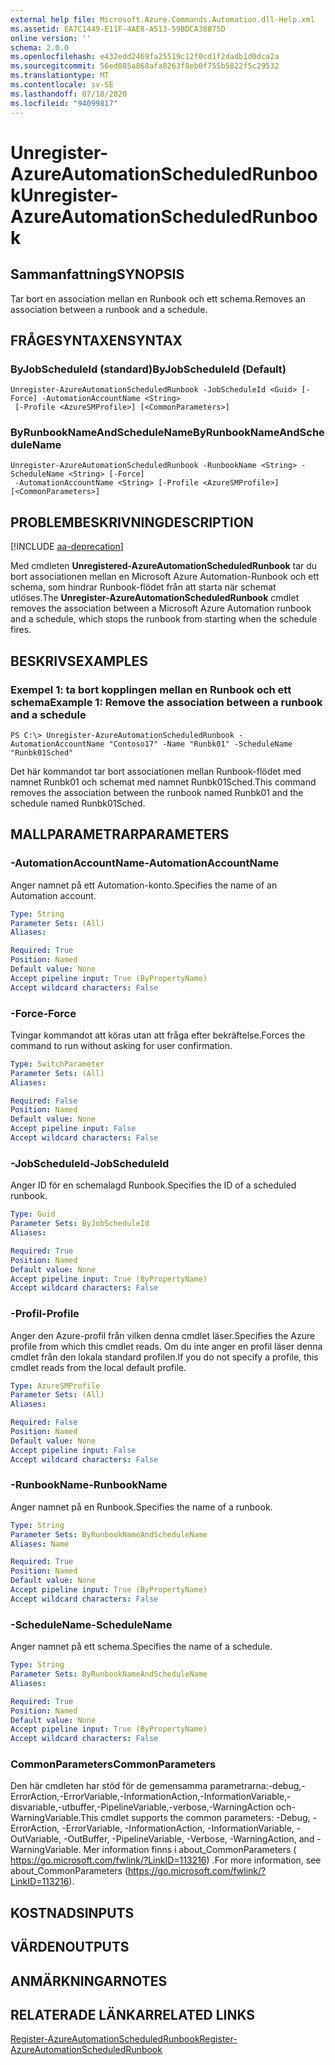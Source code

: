 ```yaml
---
external help file: Microsoft.Azure.Commands.Automation.dll-Help.xml
ms.assetid: EA7C1449-E11F-4AE8-A513-59BDCA38875D
online version: ''
schema: 2.0.0
ms.openlocfilehash: e432edd2469fa25519c12f0cd1f2dadb1d0dca2a
ms.sourcegitcommit: 56ed085a868afa8263f8eb0f755b5822f5c29532
ms.translationtype: MT
ms.contentlocale: sv-SE
ms.lasthandoff: 07/18/2020
ms.locfileid: "94099817"
---
```

# <span data-ttu-id="af7cb-101">Unregister-AzureAutomationScheduledRunbook</span><span class="sxs-lookup"><span data-stu-id="af7cb-101">Unregister-AzureAutomationScheduledRunbook</span></span>

## <span data-ttu-id="af7cb-102">Sammanfattning</span><span class="sxs-lookup"><span data-stu-id="af7cb-102">SYNOPSIS</span></span>

<span data-ttu-id="af7cb-103">Tar bort en association mellan en Runbook och ett schema.</span><span class="sxs-lookup"><span data-stu-id="af7cb-103">Removes an association between a runbook and a schedule.</span></span>

## <span data-ttu-id="af7cb-104">FRÅGESYNTAXEN</span><span class="sxs-lookup"><span data-stu-id="af7cb-104">SYNTAX</span></span>

### <span data-ttu-id="af7cb-105">ByJobScheduleId (standard)</span><span class="sxs-lookup"><span data-stu-id="af7cb-105">ByJobScheduleId (Default)</span></span>
```
Unregister-AzureAutomationScheduledRunbook -JobScheduleId <Guid> [-Force] -AutomationAccountName <String>
 [-Profile <AzureSMProfile>] [<CommonParameters>]
```

### <span data-ttu-id="af7cb-106">ByRunbookNameAndScheduleName</span><span class="sxs-lookup"><span data-stu-id="af7cb-106">ByRunbookNameAndScheduleName</span></span>
```
Unregister-AzureAutomationScheduledRunbook -RunbookName <String> -ScheduleName <String> [-Force]
 -AutomationAccountName <String> [-Profile <AzureSMProfile>] [<CommonParameters>]
```

## <span data-ttu-id="af7cb-107">PROBLEMBESKRIVNING</span><span class="sxs-lookup"><span data-stu-id="af7cb-107">DESCRIPTION</span></span>

[!INCLUDE [aa-deprecation](../include/aa-deprecation.md)]

<span data-ttu-id="af7cb-108">Med cmdleten **Unregistered-AzureAutomationScheduledRunbook** tar du bort associationen mellan en Microsoft Azure Automation-Runbook och ett schema, som hindrar Runbook-flödet från att starta när schemat utlöses.</span><span class="sxs-lookup"><span data-stu-id="af7cb-108">The **Unregister-AzureAutomationScheduledRunbook** cmdlet removes the association between a Microsoft Azure Automation runbook and a schedule, which stops the runbook from starting when the schedule fires.</span></span>

## <span data-ttu-id="af7cb-109">BESKRIVS</span><span class="sxs-lookup"><span data-stu-id="af7cb-109">EXAMPLES</span></span>

### <span data-ttu-id="af7cb-110">Exempel 1: ta bort kopplingen mellan en Runbook och ett schema</span><span class="sxs-lookup"><span data-stu-id="af7cb-110">Example 1: Remove the association between a runbook and a schedule</span></span>
```
PS C:\> Unregister-AzureAutomationScheduledRunbook -AutomationAccountName "Contoso17" -Name "Runbk01" -ScheduleName "Runbk01Sched"
```

<span data-ttu-id="af7cb-111">Det här kommandot tar bort associationen mellan Runbook-flödet med namnet Runbk01 och schemat med namnet Runbk01Sched.</span><span class="sxs-lookup"><span data-stu-id="af7cb-111">This command removes the association between the runbook named Runbk01 and the schedule named Runbk01Sched.</span></span>

## <span data-ttu-id="af7cb-112">MALLPARAMETRAR</span><span class="sxs-lookup"><span data-stu-id="af7cb-112">PARAMETERS</span></span>

### <span data-ttu-id="af7cb-113">-AutomationAccountName</span><span class="sxs-lookup"><span data-stu-id="af7cb-113">-AutomationAccountName</span></span>
<span data-ttu-id="af7cb-114">Anger namnet på ett Automation-konto.</span><span class="sxs-lookup"><span data-stu-id="af7cb-114">Specifies the name of an Automation account.</span></span>

```yaml
Type: String
Parameter Sets: (All)
Aliases: 

Required: True
Position: Named
Default value: None
Accept pipeline input: True (ByPropertyName)
Accept wildcard characters: False
```

### <span data-ttu-id="af7cb-115">-Force</span><span class="sxs-lookup"><span data-stu-id="af7cb-115">-Force</span></span>
<span data-ttu-id="af7cb-116">Tvingar kommandot att köras utan att fråga efter bekräftelse.</span><span class="sxs-lookup"><span data-stu-id="af7cb-116">Forces the command to run without asking for user confirmation.</span></span>

```yaml
Type: SwitchParameter
Parameter Sets: (All)
Aliases: 

Required: False
Position: Named
Default value: None
Accept pipeline input: False
Accept wildcard characters: False
```

### <span data-ttu-id="af7cb-117">-JobScheduleId</span><span class="sxs-lookup"><span data-stu-id="af7cb-117">-JobScheduleId</span></span>
<span data-ttu-id="af7cb-118">Anger ID för en schemalagd Runbook.</span><span class="sxs-lookup"><span data-stu-id="af7cb-118">Specifies the ID of a scheduled runbook.</span></span>

```yaml
Type: Guid
Parameter Sets: ByJobScheduleId
Aliases: 

Required: True
Position: Named
Default value: None
Accept pipeline input: True (ByPropertyName)
Accept wildcard characters: False
```

### <span data-ttu-id="af7cb-119">-Profil</span><span class="sxs-lookup"><span data-stu-id="af7cb-119">-Profile</span></span>
<span data-ttu-id="af7cb-120">Anger den Azure-profil från vilken denna cmdlet läser.</span><span class="sxs-lookup"><span data-stu-id="af7cb-120">Specifies the Azure profile from which this cmdlet reads.</span></span>
<span data-ttu-id="af7cb-121">Om du inte anger en profil läser denna cmdlet från den lokala standard profilen.</span><span class="sxs-lookup"><span data-stu-id="af7cb-121">If you do not specify a profile, this cmdlet reads from the local default profile.</span></span>

```yaml
Type: AzureSMProfile
Parameter Sets: (All)
Aliases: 

Required: False
Position: Named
Default value: None
Accept pipeline input: False
Accept wildcard characters: False
```

### <span data-ttu-id="af7cb-122">-RunbookName</span><span class="sxs-lookup"><span data-stu-id="af7cb-122">-RunbookName</span></span>
<span data-ttu-id="af7cb-123">Anger namnet på en Runbook.</span><span class="sxs-lookup"><span data-stu-id="af7cb-123">Specifies the name of a runbook.</span></span>

```yaml
Type: String
Parameter Sets: ByRunbookNameAndScheduleName
Aliases: Name

Required: True
Position: Named
Default value: None
Accept pipeline input: True (ByPropertyName)
Accept wildcard characters: False
```

### <span data-ttu-id="af7cb-124">-ScheduleName</span><span class="sxs-lookup"><span data-stu-id="af7cb-124">-ScheduleName</span></span>
<span data-ttu-id="af7cb-125">Anger namnet på ett schema.</span><span class="sxs-lookup"><span data-stu-id="af7cb-125">Specifies the name of a schedule.</span></span>

```yaml
Type: String
Parameter Sets: ByRunbookNameAndScheduleName
Aliases: 

Required: True
Position: Named
Default value: None
Accept pipeline input: True (ByPropertyName)
Accept wildcard characters: False
```

### <span data-ttu-id="af7cb-126">CommonParameters</span><span class="sxs-lookup"><span data-stu-id="af7cb-126">CommonParameters</span></span>
<span data-ttu-id="af7cb-127">Den här cmdleten har stöd för de gemensamma parametrarna:-debug,-ErrorAction,-ErrorVariable,-InformationAction,-InformationVariable,-disvariable,-utbuffer,-PipelineVariable,-verbose,-WarningAction och-WarningVariable.</span><span class="sxs-lookup"><span data-stu-id="af7cb-127">This cmdlet supports the common parameters: -Debug, -ErrorAction, -ErrorVariable, -InformationAction, -InformationVariable, -OutVariable, -OutBuffer, -PipelineVariable, -Verbose, -WarningAction, and -WarningVariable.</span></span> <span data-ttu-id="af7cb-128">Mer information finns i about_CommonParameters ( https://go.microsoft.com/fwlink/?LinkID=113216) .</span><span class="sxs-lookup"><span data-stu-id="af7cb-128">For more information, see about_CommonParameters (https://go.microsoft.com/fwlink/?LinkID=113216).</span></span>

## <span data-ttu-id="af7cb-129">KOSTNADS</span><span class="sxs-lookup"><span data-stu-id="af7cb-129">INPUTS</span></span>

## <span data-ttu-id="af7cb-130">VÄRDEN</span><span class="sxs-lookup"><span data-stu-id="af7cb-130">OUTPUTS</span></span>

## <span data-ttu-id="af7cb-131">ANMÄRKNINGAR</span><span class="sxs-lookup"><span data-stu-id="af7cb-131">NOTES</span></span>

## <span data-ttu-id="af7cb-132">RELATERADE LÄNKAR</span><span class="sxs-lookup"><span data-stu-id="af7cb-132">RELATED LINKS</span></span>

[<span data-ttu-id="af7cb-133">Register-AzureAutomationScheduledRunbook</span><span class="sxs-lookup"><span data-stu-id="af7cb-133">Register-AzureAutomationScheduledRunbook</span></span>](./Register-AzureAutomationScheduledRunbook.md)


